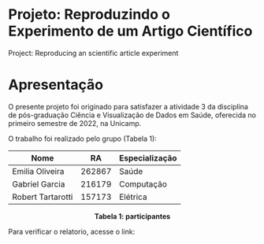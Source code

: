 

# Projeto: Reproduzindo o Experimento de um Artigo Científico

Project: Reproducing an scientific article experiment

# Apresentação

O presente projeto foi originado para satisfazer a atividade 3 da disciplina de pós-graduação Ciência e Visualização de Dados em Saúde, oferecida no primeiro semestre de 2022, na Unicamp.

O trabalho foi realizado pelo grupo (Tabela 1):

Nome                | RA      | Especialização
--------------------|---------|---------------
Emilia Oliveira     | 262867  | Saúde
Gabriel Garcia      | 216179  | Computação
Robert Tartarotti   | 157173  | Elétrica

<center><b>Tabela 1: participantes</b></center>

Para verificar o relatorio, acesse o link: 

